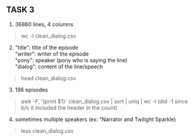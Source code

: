 ## TASK 3
1. 36860 lines, 4 columns
> wc -l clean_dialog.csv
2. 
    "title": title of the episode  
    "writer": writer of the episode  
    "pony": speaker (pony who is saying the line)  
    "dialog": content of the line/speech
> head clean_dialog.csv
3. 196 episodes
> awk -F, '{print $1}' clean_dialog.csv | sort | uniq | wc -l
(did -1 since b/c it included the header in the count)
4. sometimes multiple speakers (ex: "Narrator and Twilight Sparkle)
> less clean_dialog.csv